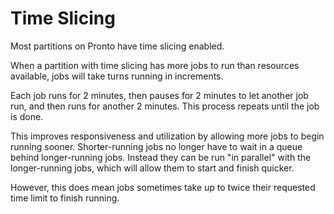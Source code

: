 # Time Slicing

Most partitions on Pronto have time slicing enabled.

When a partition with time slicing has more jobs to run than resources available, jobs will take turns running in increments. 

Each job runs for 2 minutes, then pauses for 2 minutes to let another job run, and then runs for another 2 minutes. This process repeats until the job is done.

This improves responsiveness and utilization by allowing more jobs to begin running sooner. Shorter-running jobs no longer have to wait in a queue behind longer-running jobs. Instead they can be run "in parallel" with the longer-running jobs, which will allow them to start and finish quicker.

However, this does mean jobs sometimes take up to twice their requested time limit to finish running.